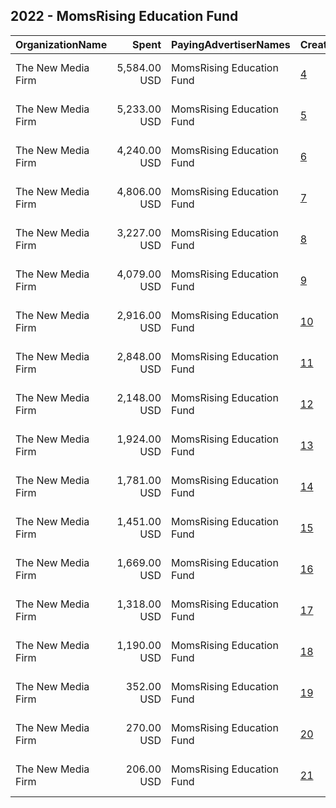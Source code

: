 ## 2022 - MomsRising Education Fund 
|OrganizationName|Spent|PayingAdvertiserNames|CreativeUrls|Impressions|Genders|AgeBrackets|CountryCodes|BillingAddresses|CandidateBallotInformation|
|:---|---:|:---|:---|---:|:---|:---|:---|:---|:---|
|The New Media Firm|5,584.00 USD|MomsRising Education Fund|[4](https://www.snap.com/political-ads/asset/533cbfe14694559b2b16275963f8b3e0b53fb4c89ff50c8d8b8bf571dbff0300?mediaType=mp4)|172,195|FEMALE|18+|united states|"1730 Rhode Island Ave, NW Ste 213,Washington,20036,US"|Fair Start for Kids signups|
|The New Media Firm|5,233.00 USD|MomsRising Education Fund|[5](https://www.snap.com/political-ads/asset/7aadcf146fe26f2f3fd809b983d583b77311be53cbfa5437281542546279c6c0?mediaType=mp4)|158,175|FEMALE|18+|united states|"1730 Rhode Island Ave, NW Ste 213,Washington,20036,US"|Fair Start for Kids signups|
|The New Media Firm|4,240.00 USD|MomsRising Education Fund|[6](https://www.snap.com/political-ads/asset/533cbfe14694559b2b16275963f8b3e0b53fb4c89ff50c8d8b8bf571dbff0300?mediaType=mp4)|145,103|FEMALE|18+|united states|"1730 Rhode Island Ave, NW Ste 213,Washington,20036,US"|Fair Start for Kids|
|The New Media Firm|4,806.00 USD|MomsRising Education Fund|[7](https://www.snap.com/political-ads/asset/7dadfd1e8fdad8c530f0ce6ba36f3144068619f90793ffa88ae5ada2a06df91e?mediaType=mp4)|124,171|FEMALE|18+|united states|"1730 Rhode Island Ave, NW Ste 213,Washington,20036,US"|Fair Start for Kids signups|
|The New Media Firm|3,227.00 USD|MomsRising Education Fund|[8](https://www.snap.com/political-ads/asset/e9e89090cd23c472d21379047a8c59bc874c7c117aa0994e7cef7de00c6ab4d3?mediaType=mp4)|104,409|FEMALE|18+|united states|"1730 Rhode Island Ave, NW Ste 213,Washington,20036,US"|Fair Start for Kids|
|The New Media Firm|4,079.00 USD|MomsRising Education Fund|[9](https://www.snap.com/political-ads/asset/7dadfd1e8fdad8c530f0ce6ba36f3144068619f90793ffa88ae5ada2a06df91e?mediaType=mp4)|104,174|FEMALE|18+|united states|"1730 Rhode Island Ave, NW Ste 213,Washington,20036,US"|Fair Start for Kids|
|The New Media Firm|2,916.00 USD|MomsRising Education Fund|[10](https://www.snap.com/political-ads/asset/d44a5e0f1acad9b4a25bd46c67d10a15ce1109045133e9a8fb770b7fd1a384cf?mediaType=mp4)|101,887|FEMALE|18+|united states|"1730 Rhode Island Ave, NW Ste 213,Washington,20036,US"|Fair Start for Kids signups|
|The New Media Firm|2,848.00 USD|MomsRising Education Fund|[11](https://www.snap.com/political-ads/asset/f8f5443fd03b830dc9bdc2d98291340e6cb77c7ac6cc91628fd0d367726c5fbc?mediaType=mp4)|95,556|FEMALE|18+|united states|"1730 Rhode Island Ave, NW Ste 213,Washington,20036,US"|Fair Start for Kids signups|
|The New Media Firm|2,148.00 USD|MomsRising Education Fund|[12](https://www.snap.com/political-ads/asset/6534d8b2c0917d0da96f0ab3693484e226187427e629717e10d25baef074eee9?mediaType=mp4)|72,575|FEMALE|18+|united states|"1730 Rhode Island Ave, NW Ste 213,Washington,20036,US"|Fair Start for Kids|
|The New Media Firm|1,924.00 USD|MomsRising Education Fund|[13](https://www.snap.com/political-ads/asset/14a584426c8f2aaff7ab58d5c660622e4f5170f0e02533db28f3b7ce23ce38e1?mediaType=mp4)|60,683|FEMALE|18+|united states|"1730 Rhode Island Ave, NW Ste 213,Washington,20036,US"|Fair Start for Kids|
|The New Media Firm|1,781.00 USD|MomsRising Education Fund|[14](https://www.snap.com/political-ads/asset/e9e89090cd23c472d21379047a8c59bc874c7c117aa0994e7cef7de00c6ab4d3?mediaType=mp4)|59,419|FEMALE|18+|united states|"1730 Rhode Island Ave, NW Ste 213,Washington,20036,US"|Fair Start for Kids signups|
|The New Media Firm|1,451.00 USD|MomsRising Education Fund|[15](https://www.snap.com/political-ads/asset/f8f5443fd03b830dc9bdc2d98291340e6cb77c7ac6cc91628fd0d367726c5fbc?mediaType=mp4)|48,109|FEMALE|18+|united states|"1730 Rhode Island Ave, NW Ste 213,Washington,20036,US"|Fair Start for Kids|
|The New Media Firm|1,669.00 USD|MomsRising Education Fund|[16](https://www.snap.com/political-ads/asset/7aadcf146fe26f2f3fd809b983d583b77311be53cbfa5437281542546279c6c0?mediaType=mp4)|46,832|FEMALE|18+|united states|"1730 Rhode Island Ave, NW Ste 213,Washington,20036,US"|Fair Start for Kids|
|The New Media Firm|1,318.00 USD|MomsRising Education Fund|[17](https://www.snap.com/political-ads/asset/cc74032cba9457e027cba30bda15acde8def52cdfec9b19bd8059036d7fffef8?mediaType=mp4)|43,346|FEMALE|18+|united states|"1730 Rhode Island Ave, NW Ste 213,Washington,20036,US"|Fair Start for Kids|
|The New Media Firm|1,190.00 USD|MomsRising Education Fund|[18](https://www.snap.com/political-ads/asset/d44a5e0f1acad9b4a25bd46c67d10a15ce1109045133e9a8fb770b7fd1a384cf?mediaType=mp4)|31,999|FEMALE|18+|united states|"1730 Rhode Island Ave, NW Ste 213,Washington,20036,US"|Fair Start for Kids|
|The New Media Firm|352.00 USD|MomsRising Education Fund|[19](https://www.snap.com/political-ads/asset/6534d8b2c0917d0da96f0ab3693484e226187427e629717e10d25baef074eee9?mediaType=mp4)|11,201|FEMALE|18+|united states|"1730 Rhode Island Ave, NW Ste 213,Washington,20036,US"|Fair Start for Kids signups|
|The New Media Firm|270.00 USD|MomsRising Education Fund|[20](https://www.snap.com/political-ads/asset/14a584426c8f2aaff7ab58d5c660622e4f5170f0e02533db28f3b7ce23ce38e1?mediaType=mp4)|7,971|FEMALE|18+|united states|"1730 Rhode Island Ave, NW Ste 213,Washington,20036,US"|Fair Start for Kids signups|
|The New Media Firm|206.00 USD|MomsRising Education Fund|[21](https://www.snap.com/political-ads/asset/cc74032cba9457e027cba30bda15acde8def52cdfec9b19bd8059036d7fffef8?mediaType=mp4)|7,428|FEMALE|18+|united states|"1730 Rhode Island Ave, NW Ste 213,Washington,20036,US"|Fair Start for Kids signups|
